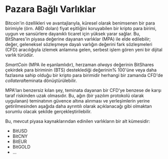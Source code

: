 # Pazara Bağlı Varlıklar

Bitcoin'in özellikleri ve avantajlarıyla, küresel olarak benimsenen bir para birimiyle (örn. ABD doları) fiyat eşitliğini koruyabilen bir kripto para birimi, uygun ve sansürlere dayanıklı ticaret için yüksek yarar sağlar. Bu, BitShares'in piyasa değerine dayanan varlıklar (MPA) ile elde edilebilir; değer, geleneksel sözleşmeye dayalı varlığın değerini fark sözleşmeleri (CFD) aracılığıyla izlemek anlamına gelen, serbest işlem gören yeni bir dijital varlık türüdür.

*SmartCoin* (MPA ile eşanlamlıdır), herzaman *always* değerinin BitShares çekirdek para biriminin (BTS) desteklediği değerinin% 100'üne veya daha fazlasına sahip olduğu bir kripto para birimidir herhangi bir zamanda CFD'de *collateral*teminata dönüştürülebilir.

MPA'ları benzersiz kılan şey, teminata dayanan bir CFD'ye benzese de karşı taraf riskinden uzak olmasıdır. Bu, ağın (bir yazılım protokolü olarak uygulanan) teminatının güvence altına alınması ve yerleşimlerin yerine getirilmesinden aşağıda daha ayrıntılı olarak açıklanacağı gibi olmaktan sorumlu olacak şekilde gerçekleştirilebilir.

Bu, mevcut piyasa kaynaklarından edinilen varlıkların bir alt kümesidir:

* BitUSD
* BitCNY
* BitEUR
* BitGOLD
* ...